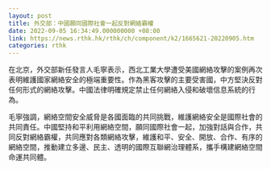 ```yaml
---
layout: post
title: 外交部：中國願同國際社會一起反對網絡霸權
date: 2022-09-05 16:34:49.000000000 +08:00
link: https://news.rthk.hk/rthk/ch/component/k2/1665621-20220905.htm
categories: rthk
---
```


在北京，外交部新任發言人毛寧表示，西北工業大學遭受美國網絡攻擊的案例再次表明維護國家網絡安全的極端重要性。作為黑客攻擊的主要受害國，中方堅決反對任何形式的網絡攻擊。中國法律明確規定禁止任何網絡入侵和破壞信息系統的行為。

毛寧強調，網絡空間安全威脅是各國面臨的共同挑戰，維護網絡安全是國際社會的共同責任。中國堅持和平利用網絡空間，願同國際社會一起，加強對話與合作，共同反對網絡霸權，共同應對各類網絡攻擊，維護和平、安全、開放、合作、有序的網絡空間，推動建立多邊、民主、透明的國際互聯網治理體系，攜手構建網絡空間命運共同體。
